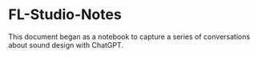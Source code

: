 # FL-Studio-Notes

This document began as a notebook to capture a series of conversations about sound design with ChatGPT. 